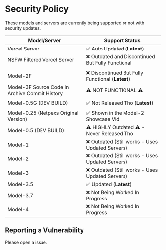 # Security Policy

These models and servers are currently being supported or not with security updates.

| Model/Server | Support Status          |
| ------- | ------------------ |
| Vercel Server | :white_check_mark: Auto Updated (**Latest**)|
| NSFW Filtered Vercel Server | ❌ Outdated and Discontinued But Fully Functional |
|  |  |
| Model-2F | ❌ Discontinued But Fully Functional (**Latest**) |
| Model-3F Source Code In Archive Commit History | ⚠️ NOT FUNCTIONAL ⚠️ |
|  |  |
| Model-0.5G (DEV BUILD) | ✅ Not Released Tho (**Latest**) |
|  |  |
| Model-0.25 (Netpexs Original Version)| ✅ Shown in the Model-2 Showcase Vid |
| Model-0.5 (DEV BUILD)| ⚠️ HIGHLY Outdated ⚠️ - Never Released Tho |
| Model-1 | ❌ Outdated (Still works - Uses Updated Servers) |
| Model-2 | ❌ Outdated (Still works - Uses Updated Servers) |
| Model-3 | ❌ Outdated (Still works - Uses Updated Servers) |
| Model-3.5 | ✅ Updated (**Latest**) |
| Model-3.7 | ❌ Not Being Worked In Progress |
| Model-4 | ❌ Not Being Worked In Progress |

## Reporting a Vulnerability

Please open a issue.
